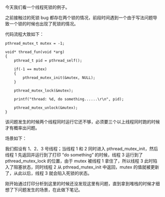今天我们看一个线程死锁的例子。

之前接触过的死锁 bug 都存在两个锁的情况，前段时间遇到一个由于写法问题导致一个锁的时候也出现了死锁的情况。

代码流程大致如下：

	pthread_mutex_t mutex = -1;

	void* thread_fun(void *arg)
	{
		pthread_t pid = pthread_self();
	
		if(-1 == mutex)
		{
			pthread_mutex_init(&mutex, NULL);
		}
	
		pthread_mutex_lock(&mutex);
	
		printf("thread: %d, do something......\r\n", pid);
	
		pthread_mutex_unlock(&mutex);
	}

该问题发生的时候两个线程同时运行它还不够，必须要三个以上线程同时跑的时候才有概率出问题。

场景如下：

我们假设有 1、2、3 号线程；当线程 1 和 2 同时进入 pthread\_mutex\_init，然后线程 1 先返回并运行到了打印 “do something” 的时候，线程 3 运行到了 pthread\_mutex\_lock 的位置，由于 mutex 被线程 1 拿住了，所以线程 3 此时陷入了阻塞状态，同时线程 2 从 pthread\_mutex\_init 中返回，mutex 的值就被更新了，从此以后，线程 3 就会陷入死锁的状态。

刚开始通过打印分析到这里的时候还没发现这里有问题，直到拿到堆栈的时候才细想了下问题发生的场景，在此做下笔记。



